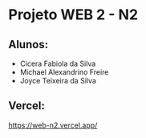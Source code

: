 # Projeto WEB 2 - N2

## Alunos:
- Cicera Fabiola da Silva
- Michael Alexandrino Freire
- Joyce Teixeira da Silva

## Vercel:
https://web-n2.vercel.app/
